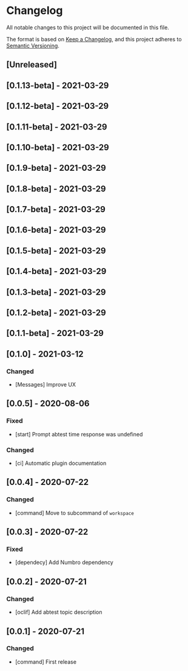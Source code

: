 # Changelog
All notable changes to this project will be documented in this file.

The format is based on [Keep a Changelog](https://keepachangelog.com/en/1.0.0/),
and this project adheres to [Semantic Versioning](https://semver.org/spec/v2.0.0.html).

## [Unreleased]

## [0.1.13-beta] - 2021-03-29

## [0.1.12-beta] - 2021-03-29

## [0.1.11-beta] - 2021-03-29

## [0.1.10-beta] - 2021-03-29

## [0.1.9-beta] - 2021-03-29

## [0.1.8-beta] - 2021-03-29

## [0.1.7-beta] - 2021-03-29

## [0.1.6-beta] - 2021-03-29

## [0.1.5-beta] - 2021-03-29

## [0.1.4-beta] - 2021-03-29

## [0.1.3-beta] - 2021-03-29

## [0.1.2-beta] - 2021-03-29

## [0.1.1-beta] - 2021-03-29

## [0.1.0] - 2021-03-12

### Changed

- [Messages] Improve UX

## [0.0.5] - 2020-08-06
### Fixed
- [start] Prompt abtest time response was undefined

### Changed
- [ci] Automatic plugin documentation

## [0.0.4] - 2020-07-22
### Changed
- [command] Move to subcommand of `workspace`

## [0.0.3] - 2020-07-22
### Fixed
- [dependecy] Add Numbro dependency

## [0.0.2] - 2020-07-21
### Changed
- [oclif] Add abtest topic description

## [0.0.1] - 2020-07-21

### Changed
- [command] First release

